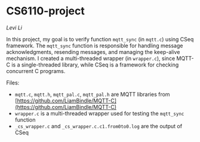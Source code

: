 # CS6110-project

*Levi Li*

In this project, my goal is to verify function `mqtt_sync` (in `mqtt.c`) using CSeq framework. The `mqtt_sync` function is responsible for handling message acknowledgments, resending messages, and managing the keep-alive mechanism. I created a multi-threaded wrapper (in `wrapper.c`), since MQTT-C is a single-threaded library, while CSeq is a framework for checking concurrent C programs.

Files:
- `mqtt.c`, `mqtt.h`, `mqtt_pal.c`, `mqtt_pal.h` are MQTT libraries from [https://github.com/LiamBindle/MQTT-C](https://github.com/LiamBindle/MQTT-C)
- `wrapper.c` is a multi-threaded wrapper used for testing the `mqtt_sync` function
- `_cs_wrapper.c` and `_cs_wrapper.c.c1.from0to0.log` are the output of CSeq
